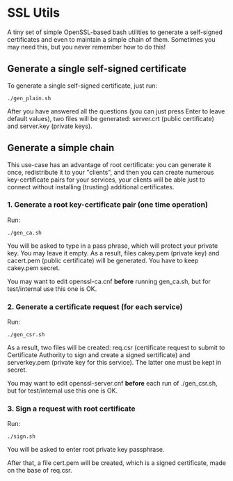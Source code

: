 # SSL Utils

A tiny set of simple OpenSSL-based bash utilities to generate a self-signed certificates and even to maintain a simple chain of them. Sometimes you may need this, but you never remember how to do this!


## Generate a single self-signed certificate

To generate a single self-signed certificate, just run:

	./gen_plain.sh

After you have answered all the questions (you can just press Enter to leave default values), two files will be generated: server.crt (public certificate) and server.key (private keys).


## Generate a simple chain

This use-case has an advantage of root certificate: you can generate it once, redistribute it to your "clients", and then you can create numerous key-certificate pairs for your services, your clients will be able just to connect without installing (trusting) additional certificates.

### 1. Generate a root key-certificate pair (one time operation)

Run:

	./gen_ca.sh

You will be asked to type in a pass phrase, which will protect your private key. You may leave it empty.
As a result, files cakey.pem (private key) and cacert.pem (public certificate) will be generated. You have to keep cakey.pem secret.

You may want to edit openssl-ca.cnf __before__ running gen_ca.sh, but for test/internal use this one is OK.

### 2. Generate a certificate request (for each service)

Run:

	./gen_csr.sh

As a result, two files will be created: req.csr (certificate request to submit to Certificate Authority to sign and create a signed sertificate) and serverkey.pem (private key for this service). The latter one must be kept in secret.

You may want to edit openssl-server.cnf __before__ each run of ./gen_csr.sh, but for test/internal use this one is OK.

### 3. Sign a request with root certificate

Run:

	./sign.sh

You will be asked to enter root private key passphrase.

After that, a file cert.pem will be created, which is a signed certificate, made on the base of req.csr.
